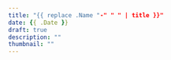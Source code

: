 ```yaml
---
title: "{{ replace .Name "-" " " | title }}"
date: {{ .Date }}
draft: true
description: ""
thumbnail: ""
---
```


